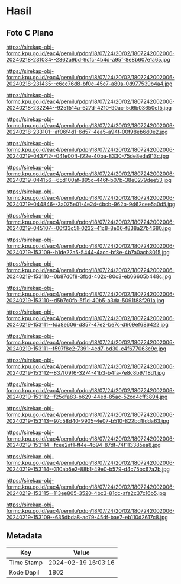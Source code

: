 # Hasil

## Foto C Plano

https://sirekap-obj-formc.kpu.go.id/eac4/pemilu/pdpr/18/07/24/20/02/1807242002006-20240218-231034--2362a9bd-9cfc-4b4d-a95f-8e8b607e1a65.jpg

https://sirekap-obj-formc.kpu.go.id/eac4/pemilu/pdpr/18/07/24/20/02/1807242002006-20240218-231435--c6cc76d8-bf0c-45c7-a80a-0d977539b4a4.jpg

https://sirekap-obj-formc.kpu.go.id/eac4/pemilu/pdpr/18/07/24/20/02/1807242002006-20240218-232244--9251514a-627d-4210-90ac-5d6b03650ef5.jpg

https://sirekap-obj-formc.kpu.go.id/eac4/pemilu/pdpr/18/07/24/20/02/1807242002006-20240218-233101--af06f4d1-6d57-4ea5-a94f-00f98eb6d0e2.jpg

https://sirekap-obj-formc.kpu.go.id/eac4/pemilu/pdpr/18/07/24/20/02/1807242002006-20240219-043712--041e00ff-f22e-40ba-8330-75de8eda913c.jpg

https://sirekap-obj-formc.kpu.go.id/eac4/pemilu/pdpr/18/07/24/20/02/1807242002006-20240219-044156--65d100af-895c-446f-b07b-38e0279dee53.jpg

https://sirekap-obj-formc.kpu.go.id/eac4/pemilu/pdpr/18/07/24/20/02/1807242002006-20240219-044846--3a075e01-4e24-4bcb-962b-9462cee5a0d5.jpg

https://sirekap-obj-formc.kpu.go.id/eac4/pemilu/pdpr/18/07/24/20/02/1807242002006-20240219-045107--00f33c51-0232-41c8-8e06-f838a27b4680.jpg

https://sirekap-obj-formc.kpu.go.id/eac4/pemilu/pdpr/18/07/24/20/02/1807242002006-20240219-153109--b1de22a5-5444-4acc-bf8e-4b7a0acb8015.jpg

https://sirekap-obj-formc.kpu.go.id/eac4/pemilu/pdpr/18/07/24/20/02/1807242002006-20240219-153110--0b87d0f8-3fbd-402c-80c3-eb66605b448c.jpg

https://sirekap-obj-formc.kpu.go.id/eac4/pemilu/pdpr/18/07/24/20/02/1807242002006-20240219-153110--d5b7c0fb-5f1d-40b5-a3da-5091f88f291a.jpg

https://sirekap-obj-formc.kpu.go.id/eac4/pemilu/pdpr/18/07/24/20/02/1807242002006-20240219-153111--fda8e606-d357-47e2-be7c-d909ef686422.jpg

https://sirekap-obj-formc.kpu.go.id/eac4/pemilu/pdpr/18/07/24/20/02/1807242002006-20240219-153111--f597f8e2-7391-4ed7-bd30-c4f677063c9c.jpg

https://sirekap-obj-formc.kpu.go.id/eac4/pemilu/pdpr/18/07/24/20/02/1807242002006-20240219-153112--837f09f6-3274-41b3-b4fa-7e8c8b9718d1.jpg

https://sirekap-obj-formc.kpu.go.id/eac4/pemilu/pdpr/18/07/24/20/02/1807242002006-20240219-153112--f25dfa83-b629-44ed-85ac-52cd4cff3894.jpg

https://sirekap-obj-formc.kpu.go.id/eac4/pemilu/pdpr/18/07/24/20/02/1807242002006-20240219-153113--97c58d40-9905-4e07-b510-822bd1fdda63.jpg

https://sirekap-obj-formc.kpu.go.id/eac4/pemilu/pdpr/18/07/24/20/02/1807242002006-20240219-153114--fcee2af1-ff4e-4694-87df-74f113385ea8.jpg

https://sirekap-obj-formc.kpu.go.id/eac4/pemilu/pdpr/18/07/24/20/02/1807242002006-20240219-153114--310ab5e2-88b1-49e0-b579-d4c75bc67a2b.jpg

https://sirekap-obj-formc.kpu.go.id/eac4/pemilu/pdpr/18/07/24/20/02/1807242002006-20240219-153115--113ee805-3520-4bc3-81dc-afa2c37c16b5.jpg

https://sirekap-obj-formc.kpu.go.id/eac4/pemilu/pdpr/18/07/24/20/02/1807242002006-20240219-153109--635dbda8-ac79-45df-bae7-eb110d2617c8.jpg


## Metadata

| Key        | Value               |
| ---------- | ------------------- |
| Time Stamp | 2024-02-19 16:03:16 |
| Kode Dapil | 1802                |



